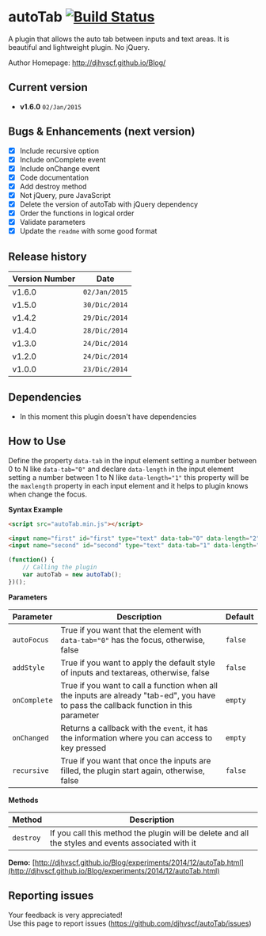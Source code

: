 # autoTab [![Build Status](https://travis-ci.org/djhvscf/autoTab.svg?branch=master)](https://travis-ci.org/djhvscf/autoTab)
A plugin that allows the auto tab between inputs and text areas. It is beautiful and lightweight plugin. No jQuery.

Author Homepage:      http://djhvscf.github.io/Blog/<br />

## Current version
* **v1.6.0** `02/Jan/2015`

## Bugs & Enhancements (next version)
* [X] Include recursive option
* [X] Include onComplete event
* [X] Include onChange event
* [X] Code documentation
* [X] Add destroy method
* [X] Not jQuery, pure JavaScript
* [X] Delete the version of autoTab with jQuery dependency
* [X] Order the functions in logical order
* [X] Validate parameters
* [X] Update the `readme` with some good format

## Release history

| Version Number  | Date          |
| --------------- | -----------   |
| v1.6.0		  |	`02/Jan/2015` |
| v1.5.0		  |	`30/Dic/2014` |
| v1.4.2		  |	`29/Dic/2014` |
| v1.4.0		  |	`28/Dic/2014` |
| v1.3.0		  |	`24/Dic/2014` |
| v1.2.0		  |	`24/Dic/2014` |
| v1.0.0		  |	`23/Dic/2014` |

## Dependencies
* In this moment this plugin doesn't have dependencies

## How to Use
Define the property `data-tab` in the input element setting a number between 0 to N like `data-tab="0"` and declare `data-length` in the input element setting a number between 1 to N like `data-length="1"`
this property will be the `maxlength` property in each input element and it helps to plugin knows when change the focus.

**Syntax Example**  
```html
<script src="autoTab.min.js"></script>

<input name="first" id="first" type="text" data-tab="0" data-length="2">
<input name="second" id="second" type="text" data-tab="1" data-length="2">
```
```javascript
(function() {
	// Calling the plugin
	var autoTab = new autoTab();
})();
```

**Parameters**   

| Parameter | Description | Default |
| ----------| ----------- | ------- |
| `autoFocus` | True if you want that the element with `data-tab="0"` has the focus, otherwise, false | `false` |
| `addStyle`  | True if you want to apply the default style of inputs and textareas, otherwise, false | `false` |
| `onComplete` | True if you want to call a function when all the inputs are already "tab-ed", you have to pass the callback function in this parameter | `empty` |
| `onChanged` | Returns a callback with the `event`, it has the information where you can access to key pressed | `empty` |
| `recursive` | True if you want that once the inputs are filled, the plugin start again, otherwise, false | `false` |



**Methods**

| Method | Description |
| ----------| ----------- |
| `destroy` | If you call this method the plugin will be delete and all the styles and events associated with it |

**Demo:** [http://djhvscf.github.io/Blog/experiments/2014/12/autoTab.html](http://djhvscf.github.io/Blog/experiments/2014/12/autoTab.html)

## Reporting issues
Your feedback is very appreciated! <br />
Use this page to report issues (https://github.com/djhvscf/autoTab/issues)